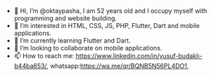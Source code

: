 - 👋 Hi, I’m @oktaypasha, I am 52 years old and I occupy myself with programming and website building.
- 👀 I’m interested in HTML, CSS, JS, PHP, Flutter, Dart and mobile applications.
- 🌱 I’m currently learning Flutter and Dart.
- 💞️ I’m looking to collaborate on mobile applications.
- 📫 How to reach me: https://www.linkedin.com/in/yusuf-budaklı-b44ba653/, whatsapp:https://wa.me/qr/BQNB5N56PL4DO1, 

<!---
oktaypasha/oktaypasha is a ✨ special ✨ repository because its `README.md` (this file) appears on your GitHub profile.
You can click the Preview link to take a look at your changes.
--->
